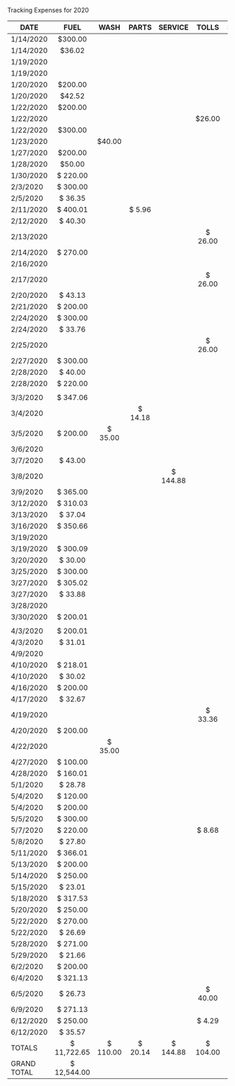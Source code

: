 Tracking Expenses for 2020

| DATE        | FUEL        | WASH        | PARTS        | SERVICE        | TOLLS        | SUNDRY        |
| ----------- |:-----------:|:-----------:|:------------:|:--------------:| :-----------:|:-------------:|
| 1/14/2020 | $300.00 |  |  |  |  | |
| 1/14/2020 | $36.02 |  |  |  |  | |
| 1/19/2020 |  |  |  |  |  | $67.88 |
| 1/19/2020 |  |  |  |  |  | $67.88 |
| 1/20/2020 | $200.00 |  |  |  |  |  |
| 1/20/2020 | $42.52 |  |  |  |  |  |
| 1/22/2020 | $200.00 |  |  |  |  |  |
| 1/22/2020 |   |  |  |  | $26.00 |  |
| 1/22/2020 | $300.00  |  |  |  |  |  |
| 1/23/2020 |   | $40.00  |  |  |  |  |
| 1/27/2020 | $200.00 |  |  |  |  |  |
| 1/28/2020 |  $50.00  |  |  |  |  |  |
| 1/30/2020 | $                 220.00  |  |  |  |  |  |
|  2/3/2020 |  $                300.00  |  |  |  |  |  |
| 2/5/2020  | $                    36.35  |  |  |  |  |  $                    68.58  |
| 2/11/2020 | $                 400.01  |  |  $                       5.96  |  |  |  $                    10.00 |
| 2/12/2020 | $                    40.30  |  |  |  |  |  |
| 2/13/2020 |  |  |  |  |  $                    26.00  |  |
| 2/14/2020 |  $                 270.00  |  |  |  |  |  |
| 2/16/2020 |  |  |  |  |  |  $                      21.71  |
| 2/17/2020 |  |  |  |  |  $                    26.00  |  |
| 2/20/2020 |  $                     43.13  |  |  |  |  |  |
| 2/21/2020 | $                200.00  |  |  |  |  |  |
| 2/24/2020 | $                300.00  |  |  |  |  |  |
| 2/24/2020 |  $                     33.76  |  |  |  |  |  |
| 2/25/2020 |  |  |  |  | $                    26.00  |  |
| 2/27/2020 |  $                300.00  |  |  |  |  |  |
| 2/28/2020 | $                   40.00  |  |  |  |  |  |
| 2/28/2020 |  $                 220.00  |  |  |  |  | $                       5.34  |
|  |  |  |  |  |  |  |
| 3/3/2020  | $                  347.06  |  |  |  |  |  |
| 3/4/2020  |  |  |  $                     14.18  |  |  |  |
| 3/5/2020  | $                200.00  |  $                    35.00  |  |  |  | $                       8.69  |
| 3/6/2020  |  |  |  |  |  | $                    20.00  |
| 3/7/2020  |  $                    43.00  |  |  |  |  |  |
| 3/8/2020  |  |  |  |  $                   144.88  |  |  |
| 3/9/2020  | $                 365.00  |  |  |  |  |  |
| 3/12/2020 | $                  310.03  |  |  |  |  |  |
| 3/13/2020 |  $                    37.04  |  |  |  |  |  |
| 3/16/2020 | $                  350.66  |  |  |  |  |  |
| 3/19/2020 |  |  |  |  |  |  $                    10.00  |
| 3/19/2020 |  $                 300.09  |  |  |  |  |  $                        7.51 |
|3/20/2020  | $                   30.00  |  |  |  |  |  |
| 3/25/2020 | $                300.00  |  |  |  |  |  |
| 3/27/2020 | $                 305.02  |  |  |  |  |  |
| 3/27/2020 | $                    33.88  |  |  |  |  |  |
| 3/28/2020 |  |  |  |  |  | $                     33.01  |
| 3/30/2020 |  $                 200.01  |  |  |  |  |  |
|  |  |  |  |  |  |  |
| 4/3/2020  |  $                 200.01  |  |  |  |  |  |
| 4/3/2020  | $                     31.01  |  |  |  |  |  |
| 4/9/2020  |  |  |  |  |  |  $                     69.10 |
| 4/10/2020 |  $                   218.01  |  |  |  |  |  $                       4.34 |
| 4/10/2020 |  $                    30.02  |  |  |  |  |  $                     29.84  |
| 4/16/2020 | $                200.00  |  |  |  |  |  
| 4/17/2020 |  $                     32.67  |  |  |  |  |  |
| 4/19/2020 |  |  |  |  |  $                     33.36  |  
| 4/20/2020 | $                200.00  |  |  |  |  |  
| 4/22/2020 |  |  $                    35.00  |  |  |  |  
| 4/27/2020 |  $                 100.00  |  |  |  |  |  
| 4/28/2020 | $                  160.01  |  |  |  |  |  
| 5/1/2020  | $                    28.78  |  |  |  |  |  
| 5/4/2020  |  $                 120.00  |  |  |  |  |  
| 5/4/2020  |  $                200.00  |  |  |  |  |  
| 5/5/2020  | $                300.00  |  |  |  |  |  
| 5/7/2020  |  $                 220.00  |  |  |  |  $                       8.68  |  
| 5/8/2020  | $                    27.80  |  |  |  |  |  
| 5/11/2020 | $                  366.01  |  |  |  |  |  
| 5/13/2020 | $                200.00  |  |  |  |  |  
| 5/14/2020 | $                 250.00  |  |  |  |  |  
| 5/15/2020 |  $                     23.01  |  |  |  |  |  
| 5/18/2020 | $                   317.53  |  |  |  |  |  
| 5/20/2020 | $                 250.00  |  |  |  |  |  
| 5/22/2020 | $                 270.00  |  |  |  |  |  
| 5/22/2020 | $                    26.69  |  |  |  |  |  
| 5/28/2020 |  $                  271.00  |  |  |  |  |  
| 5/29/2020 |  $                     21.66  |  |  |  |  |  
| 6/2/2020  | $                200.00  |  |  |  |  |  
| 6/4/2020  |  $                   321.13  |  |  |  |  |  
| 6/5/2020  | $                     26.73  |  |  |  |  $                    40.00  |  
| 6/9/2020  | $                   271.13  |  |  |  |  |  
| 6/12/2020 |  $                 250.00  |  |  |  |  $                       4.29 |  
| 6/12/2020 |  $                     35.57  |  |  |  |  |  
| TOTALS | $             11,722.65  | $                  110.00  | $                    20.14  | $                   144.88  | $                  104.00  |  $                  442.33|
| GRAND TOTAL | $            12,544.00  |  |  |  |  |  
